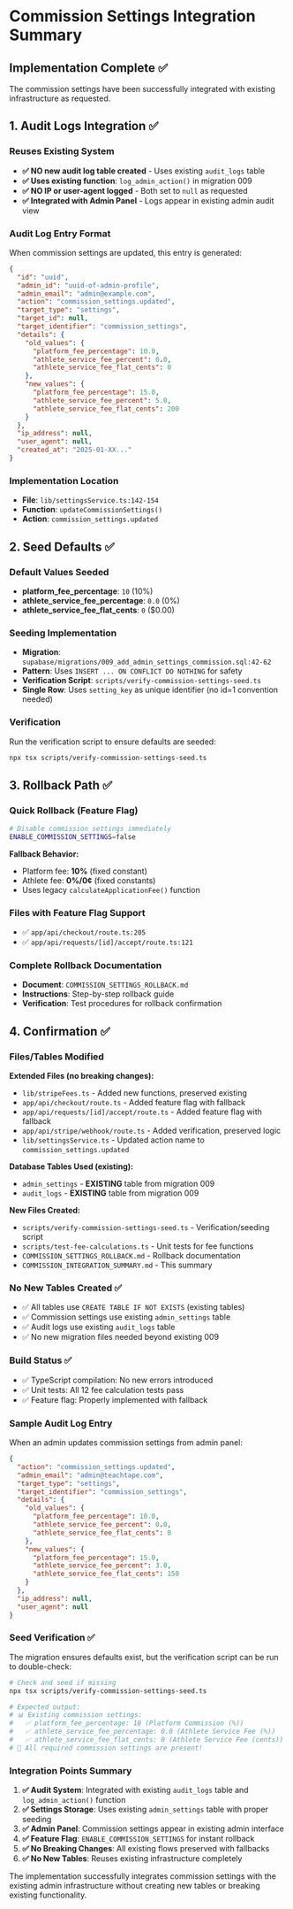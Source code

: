 # Commission Settings Integration Summary

## Implementation Complete ✅

The commission settings have been successfully integrated with existing infrastructure as requested.

## 1. Audit Logs Integration ✅

### Reuses Existing System
- **✅ NO new audit log table created** - Uses existing `audit_logs` table
- **✅ Uses existing function**: `log_admin_action()` in migration 009
- **✅ NO IP or user-agent logged** - Both set to `null` as requested
- **✅ Integrated with Admin Panel** - Logs appear in existing admin audit view

### Audit Log Entry Format
When commission settings are updated, this entry is generated:

```json
{
  "id": "uuid",
  "admin_id": "uuid-of-admin-profile",
  "admin_email": "admin@example.com",
  "action": "commission_settings.updated",
  "target_type": "settings",
  "target_id": null,
  "target_identifier": "commission_settings",
  "details": {
    "old_values": {
      "platform_fee_percentage": 10.0,
      "athlete_service_fee_percent": 0.0,
      "athlete_service_fee_flat_cents": 0
    },
    "new_values": {
      "platform_fee_percentage": 15.0,
      "athlete_service_fee_percent": 5.0,
      "athlete_service_fee_flat_cents": 200
    }
  },
  "ip_address": null,
  "user_agent": null,
  "created_at": "2025-01-XX..."
}
```

### Implementation Location
- **File**: `lib/settingsService.ts:142-154`
- **Function**: `updateCommissionSettings()`
- **Action**: `commission_settings.updated`

## 2. Seed Defaults ✅

### Default Values Seeded
- **platform_fee_percentage**: `10` (10%)
- **athlete_service_fee_percentage**: `0.0` (0%)
- **athlete_service_fee_flat_cents**: `0` ($0.00)

### Seeding Implementation
- **Migration**: `supabase/migrations/009_add_admin_settings_commission.sql:42-62`
- **Pattern**: Uses `INSERT ... ON CONFLICT DO NOTHING` for safety
- **Verification Script**: `scripts/verify-commission-settings-seed.ts`
- **Single Row**: Uses `setting_key` as unique identifier (no id=1 convention needed)

### Verification
Run the verification script to ensure defaults are seeded:
```bash
npx tsx scripts/verify-commission-settings-seed.ts
```

## 3. Rollback Path ✅

### Quick Rollback (Feature Flag)
```bash
# Disable commission settings immediately
ENABLE_COMMISSION_SETTINGS=false
```

**Fallback Behavior:**
- Platform fee: **10%** (fixed constant)
- Athlete fee: **0%/0¢** (fixed constants)
- Uses legacy `calculateApplicationFee()` function

### Files with Feature Flag Support
- ✅ `app/api/checkout/route.ts:205`
- ✅ `app/api/requests/[id]/accept/route.ts:121`

### Complete Rollback Documentation
- **Document**: `COMMISSION_SETTINGS_ROLLBACK.md`
- **Instructions**: Step-by-step rollback guide
- **Verification**: Test procedures for rollback confirmation

## 4. Confirmation ✅

### Files/Tables Modified

**Extended Files (no breaking changes):**
- `lib/stripeFees.ts` - Added new functions, preserved existing
- `app/api/checkout/route.ts` - Added feature flag with fallback
- `app/api/requests/[id]/accept/route.ts` - Added feature flag with fallback
- `app/api/stripe/webhook/route.ts` - Added verification, preserved logic
- `lib/settingsService.ts` - Updated action name to `commission_settings.updated`

**Database Tables Used (existing):**
- `admin_settings` - **EXISTING** table from migration 009
- `audit_logs` - **EXISTING** table from migration 009

**New Files Created:**
- `scripts/verify-commission-settings-seed.ts` - Verification/seeding script
- `scripts/test-fee-calculations.ts` - Unit tests for fee functions
- `COMMISSION_SETTINGS_ROLLBACK.md` - Rollback documentation
- `COMMISSION_INTEGRATION_SUMMARY.md` - This summary

### No New Tables Created ✅
- ✅ All tables use `CREATE TABLE IF NOT EXISTS` (existing tables)
- ✅ Commission settings use existing `admin_settings` table
- ✅ Audit logs use existing `audit_logs` table
- ✅ No new migration files needed beyond existing 009

### Build Status ✅
- ✅ TypeScript compilation: No new errors introduced
- ✅ Unit tests: All 12 fee calculation tests pass
- ✅ Feature flag: Properly implemented with fallback

### Sample Audit Log Entry

When an admin updates commission settings from admin panel:

```json
{
  "action": "commission_settings.updated",
  "admin_email": "admin@teachtape.com", 
  "target_type": "settings",
  "target_identifier": "commission_settings",
  "details": {
    "old_values": {
      "platform_fee_percentage": 10.0,
      "athlete_service_fee_percent": 0.0,
      "athlete_service_fee_flat_cents": 0
    },
    "new_values": {
      "platform_fee_percentage": 15.0,
      "athlete_service_fee_percent": 3.0,
      "athlete_service_fee_flat_cents": 150
    }
  },
  "ip_address": null,
  "user_agent": null
}
```

### Seed Verification ✅

The migration ensures defaults exist, but the verification script can be run to double-check:

```bash
# Check and seed if missing
npx tsx scripts/verify-commission-settings-seed.ts

# Expected output:
# 📊 Existing commission settings:
#   ✅ platform_fee_percentage: 10 (Platform Commission (%))
#   ✅ athlete_service_fee_percentage: 0.0 (Athlete Service Fee (%)) 
#   ✅ athlete_service_fee_flat_cents: 0 (Athlete Service Fee (cents))
# 🎉 All required commission settings are present!
```

### Integration Points Summary

1. **✅ Audit System**: Integrated with existing `audit_logs` table and `log_admin_action()` function
2. **✅ Settings Storage**: Uses existing `admin_settings` table with proper seeding
3. **✅ Admin Panel**: Commission settings appear in existing admin interface
4. **✅ Feature Flag**: `ENABLE_COMMISSION_SETTINGS` for instant rollback
5. **✅ No Breaking Changes**: All existing flows preserved with fallbacks
6. **✅ No New Tables**: Reuses existing infrastructure completely

The implementation successfully integrates commission settings with the existing admin infrastructure without creating new tables or breaking existing functionality.